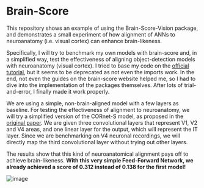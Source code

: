 # Brain-Score
This repository shows an example of using the Brain-Score-Vision package, and demonstrates a small experiment of how alignment of ANNs to neuroanatomy (i.e. visual cortex) can enhance brain-likeness.

Specifically, I will try to benchmark my own models with brain-score and, in a simplified way, test the effectiveness of aligning object-detection models with neuroanatomy (visual cortex). I tried to base my code on the [official tutorial](https://github.com/brain-score/candidate_models/blob/master/examples/score-model.ipynb), but it seems to be deprecated as not even the imports work. In the end, not even the guides on the brain-score website helped me, so I had to dive into the implementation of the packages themselves. After lots of trial-and-error, I finally made it work properly.

We are using a simple, non-brain-aligned model with a few layers as baseline. For testing the effectiveness of alignment to neuroanatomy, we will try a simplified version of the CORnet-S model, as proposed in the [original paper](https://papers.nips.cc/paper_files/paper/2019/file/7813d1590d28a7dd372ad54b5d29d033-Paper.pdf). We are given three convolutional layers that represent V1, V2 and V4 areas, and one linear layer for the output, which will represent the IT layer. Since we are benchmarking on V4 neuronal recordings, we will directly map the third convolutional layer without trying out other layers.

The results show that this kind of neuroanatomical alignment pays off to achieve brain-likeness. **With this very simple Feed-Forward Network, we already achieved a score of 0.312 instead of 0.138 for the first model!**

![image](https://github.com/user-attachments/assets/06de0994-b656-4cb8-965a-ebc3fab25c41)
